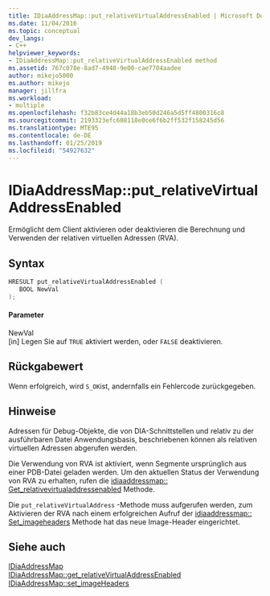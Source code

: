 ```yaml
---
title: IDiaAddressMap::put_relativeVirtualAddressEnabled | Microsoft Docs
ms.date: 11/04/2016
ms.topic: conceptual
dev_langs:
- C++
helpviewer_keywords:
- IDiaAddressMap::put_relativeVirtualAddressEnabled method
ms.assetid: 767c078e-8ad7-4940-9e00-cae7704aadee
author: mikejo5000
ms.author: mikejo
manager: jillfra
ms.workload:
- multiple
ms.openlocfilehash: f32b83ce4d44a18b3eb50d246a5d5ff4800316c8
ms.sourcegitcommit: 2193323efc608118e0ce6f6b2ff532f158245d56
ms.translationtype: MTE95
ms.contentlocale: de-DE
ms.lasthandoff: 01/25/2019
ms.locfileid: "54927632"
---
```

# <a name="idiaaddressmapputrelativevirtualaddressenabled"></a>IDiaAddressMap::put_relativeVirtualAddressEnabled
Ermöglicht dem Client aktivieren oder deaktivieren die Berechnung und Verwenden der relativen virtuellen Adressen (RVA).  
  
## <a name="syntax"></a>Syntax  
  
```C++  
HRESULT put_relativeVirtualAddressEnabled (   
   BOOL NewVal  
);  
```  
  
#### <a name="parameters"></a>Parameter  
 NewVal  
 [in] Legen Sie auf `TRUE` aktiviert werden, oder `FALSE` deaktivieren.  
  
## <a name="return-value"></a>Rückgabewert  
 Wenn erfolgreich, wird `S_OK`ist, andernfalls ein Fehlercode zurückgegeben.  
  
## <a name="remarks"></a>Hinweise  
 Adressen für Debug-Objekte, die von DIA-Schnittstellen und relativ zu der ausführbaren Datei Anwendungsbasis, beschriebenen können als relativen virtuellen Adressen abgerufen werden.  
  
 Die Verwendung von RVA ist aktiviert, wenn Segmente ursprünglich aus einer PDB-Datei geladen werden. Um den aktuellen Status der Verwendung von RVA zu erhalten, rufen die [idiaaddressmap:: Get_relativevirtualaddressenabled](../../debugger/debug-interface-access/idiaaddressmap-get-relativevirtualaddressenabled.md) Methode.  
  
 Die `put_relativeVirtualAddress` -Methode muss aufgerufen werden, zum Aktivieren der RVA nach einem erfolgreichen Aufruf der [idiaaddressmap:: Set_imageheaders](../../debugger/debug-interface-access/idiaaddressmap-set-imageheaders.md) Methode hat das neue Image-Header eingerichtet.  
  
## <a name="see-also"></a>Siehe auch  
 [IDiaAddressMap](../../debugger/debug-interface-access/idiaaddressmap.md)   
 [IDiaAddressMap::get_relativeVirtualAddressEnabled](../../debugger/debug-interface-access/idiaaddressmap-get-relativevirtualaddressenabled.md)   
 [IDiaAddressMap::set_imageHeaders](../../debugger/debug-interface-access/idiaaddressmap-set-imageheaders.md)